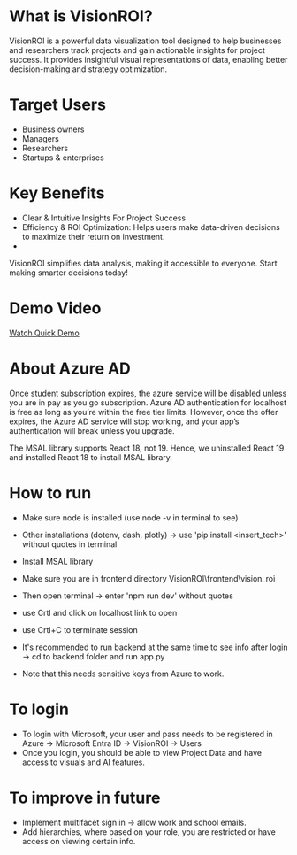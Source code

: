 # What is VisionROI?
VisionROI is a powerful data visualization tool designed to help businesses and researchers track projects and gain actionable insights for project success. It provides insightful visual representations of data, enabling better decision-making and strategy optimization.

# Target Users
- Business owners
- Managers
- Researchers
- Startups & enterprises

# Key Benefits
- Clear & Intuitive Insights For Project Success
- Efficiency & ROI Optimization: Helps users make data-driven decisions to maximize their return on investment.
- 
VisionROI simplifies data analysis, making it accessible to everyone. Start making smarter decisions today!

# Demo Video
[Watch Quick Demo](https://screenapp.io/app/#/shared/7z_X8TFxsr)

# About Azure AD
Once student subscription expires, the azure service will be disabled unless you are in pay as you go subscription. 
Azure AD authentication for localhost is free as long as you’re within the free tier limits.
However, once the offer expires, the Azure AD service will stop working, and your app’s authentication will break unless you upgrade.

The MSAL library supports React 18, not 19. Hence, we uninstalled React 19 and installed React 18 to install MSAL library.

# How to run
 - Make sure node is installed (use node -v in terminal to see)
 - Other installations (dotenv, dash, plotly) -> use 'pip install <insert_tech>' without quotes in terminal
 - Install MSAL library
 - Make sure you are in frontend directory VisionROI\frontend\vision_roi
 - Then open terminal -> enter 'npm run dev' without quotes
 - use Crtl and click on localhost link to open
 - use Crtl+C to terminate session
 - It's recommended to run backend at the same time to see info after login -> cd to backend folder and run app.py

 - Note that this needs sensitive keys from Azure to work.

# To login
- To login with Microsoft, your user and pass needs to be registered in Azure -> Microsoft Entra ID -> VisionROI -> Users
- Once you login, you should be able to view Project Data and have access to visuals and AI features.

# To improve in future
- Implement multifacet sign in -> allow work and school emails.
- Add hierarchies, where based on your role, you are restricted or have access on viewing certain info.
